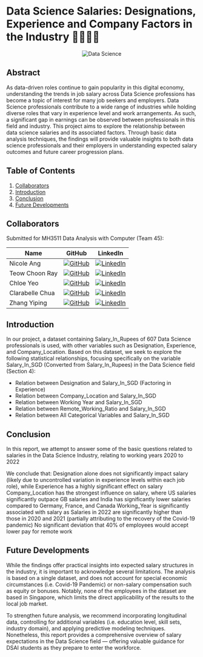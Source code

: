 # Data Science Salaries: Designations, Experience and Company Factors in the Industry 🧑‍💻👩‍💻

<p align="center">
  <img src="data-science.jpg" alt="Data Science">
</p>

## Abstract
As data-driven roles continue to gain popularity in this digital economy, understanding the trends in job salary across Data Science professions has become a topic of interest for many job seekers and employers. Data Science professionals contribute to a wide range of industries while holding diverse roles that vary in experience level and work arrangements. As such, a significant gap in earnings can be observed between professionals in this field and industry. This project aims to explore the relationship between data science salaries and its associated factors. Through basic data analysis techniques, the findings will provide valuable insights to both data science professionals and their employers in understanding expected salary outcomes and future career progression plans.

## Table of Contents
1. [Collaborators](#collaborators)
2. [Introduction](#introduction)
3. [Conclusion](#conclusion)
4. [Future Developments](#future-developments)

## Collaborators

Submitted for MH3511 Data Analysis with Computer (Team 45):

| Name | GitHub | LinkedIn |
|------|--------|----------|
| Nicole Ang | [![GitHub](https://img.shields.io/badge/github-%23121011.svg?style=for-the-badge&logo=github&logoColor=white)](https://github.com/nicoleang18) | [![LinkedIn](https://img.shields.io/badge/linkedin-%230077B5.svg?style=for-the-badge&logo=linkedin&logoColor=white)](https://www.linkedin.com/in/nicoleang18/) |
| Teow Choon Ray | [![GitHub](https://img.shields.io/badge/github-%23121011.svg?style=for-the-badge&logo=github&logoColor=white)](https://github.com/TeowChoonRay) | [![LinkedIn](https://img.shields.io/badge/linkedin-%230077B5.svg?style=for-the-badge&logo=linkedin&logoColor=white)](https://www.linkedin.com/in/choonray/) |
| Chloe Yeo | [![GitHub](https://img.shields.io/badge/github-%23121011.svg?style=for-the-badge&logo=github&logoColor=white)](https://github.com/itschloechloe) | [![LinkedIn](https://img.shields.io/badge/linkedin-%230077B5.svg?style=for-the-badge&logo=linkedin&logoColor=white)](https://www.linkedin.com/in/chloeyeo-yangenxi/)|
| Clarabelle Chua | [![GitHub](https://img.shields.io/badge/github-%23121011.svg?style=for-the-badge&logo=github&logoColor=white)](https://github.com/clarabelle04) | [![LinkedIn](https://img.shields.io/badge/linkedin-%230077B5.svg?style=for-the-badge&logo=linkedin&logoColor=white)](https://www.linkedin.com/in/clarabelle-chua-147547317/) |
| Zhang Yiping | [![GitHub](https://img.shields.io/badge/github-%23121011.svg?style=for-the-badge&logo=github&logoColor=white)](https://github.com/yiping1708) | [![LinkedIn](https://img.shields.io/badge/linkedin-%230077B5.svg?style=for-the-badge&logo=linkedin&logoColor=white)](https://www.linkedin.com/in/yiping-zhang-ntu/) |

## Introduction
In our project, a dataset containing Salary_In_Rupees of 607 Data Science professionals is used, with other variables such as Designation, Experience, and Company_Location. Based on this dataset, we seek to explore the following statistical relationships, focusing specifically on the variable Salary_In_SGD (Converted from Salary_In_Rupees) in the Data Science field (Section 4):
- Relation between Designation and Salary_In_SGD (Factoring in Experience)
- Relation between Company_Location and Salary_In_SGD
- Relation between Working Year and Salary_In_SGD
- Relation between Remote_Working_Ratio and Salary_In_SGD
- Relation between All Categorical Variables and Salary_In_SGD

## Conclusion
In this report, we attempt to answer some of the basic questions related to salaries in the Data Science Industry, relating to working years 2020 to 2022

We conclude that:
Designation alone does not significantly impact salary (likely due to uncontrolled variation in experience levels within each job role), while Experience has a highly significant effect on salary
Company_Location has the strongest influence on salary, where US salaries significantly outpace GB salaries and India has significantly lower salaries compared to Germany, France, and Canada 
Working_Year is significantly associated with salary as Salaries in 2022 are significantly higher than those in 2020 and 2021 (partially attributing to the recovery of the Covid-19 pandemic)
No significant deviation that 40% of employees would accept lower pay for remote work 

## Future Developments
While the findings offer practical insights into expected salary structures in the industry, it is important to acknowledge several limitations. The analysis is based on a single dataset, and does not account for special economic circumstances (i.e. Covid-19 Pandemic) or non-salary compensation such as equity or bonuses. Notably, none of the employees in the dataset are based in Singapore, which limits the direct applicability of the results to the local job market.

To strengthen future analysis, we recommend incorporating longitudinal data, controlling for additional variables (i.e. education level, skill sets, industry domain), and applying predictive modeling techniques. Nonetheless, this report provides a comprehensive overview of salary expectations in the Data Science field — offering valuable guidance for DSAI students as they prepare to enter the workforce.

